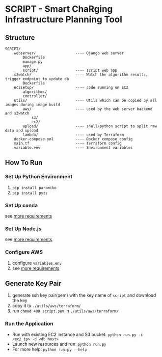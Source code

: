 # SCRIPT - Smart ChaRging Infrastructure Planning Tool

## Structure

```text
SCRIPT/
    webserver/                  ---- Django web server
        Dockerfile
        manage.py
        app/
        script/                 ---- script web app
    s3watch/                    ---- Watch the algorithm results, trigger endpoint to update db
        Dockerfile
    ec2setup/                   ---- code running on EC2
        algorithms/
        controller/
    utils/                      ---- Utils which can be copied by all images during image build
        aws/                    ---- used by the web server backend and s3watch
            s3/
            ec2/
        upload/                 ---- shell/python script to split raw data and upload
        lambda/                 ---- used by Terraform
    docker-compose.yml          ---- Docker compose config
    main.tf                     ---- Terraform config
    variable.env                ---- Environment variables
```

## How To Run

### Set Up Python Environment

1. `pip install paramiko`
2. `pip install pytz`

### Set Up conda

see [more requirements](./webserver/README.md)

### Set Up Node.js

see [more requirements](./frontend/README.md)

### Configure AWS

1. configure `variables.env`
2. see [more requirements](./utils/aws/terraform/README.md)

## Generate Key Pair

1. generate ssh key pair(pem) with the key name of `script` and download the key
2. copy it to `./utils/aws/terraform/`
3. run `chmod 400 script.pem` in `./utils/aws/terraform/`

### Run the Application

- Run with existing EC2 instance and S3 bucket: `python run.py -i <ec2_ip> -d <db_host>`
- Launch new resources and run: `python run.py`
- For more help: `python run.py --help`

